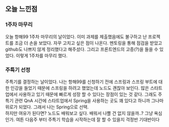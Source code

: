 ## 오늘 느낀점
### 1주차 마무리
오늘 항해99 1주차 마무리의 날이었다. 이미 과제를 제출했음에도 불구하고 난 프로젝트를 조금 더 손을 보았다. 자꾸 고치고 싶은 점이 나온다. 멘토링을 통해 점검을 받았고 github도 나쁘지 않게 정리했다고 해주셨다. 그리고 프론트엔드의 고증(?)을 들을 수 있었다. 이렇게 1주차를 마무리 했다.
### 주특기 선정
주특기를 결정하는 날이었다. 나는 항해99를 신청하기 전에 스프링과 스프링 부트에 대한 인강을 들었기 때문에 스프링을 하려고 했었는데 노드도 괜찮아 보인다. 많은 스타트 업에서 사용하고 있기 때문에 빠르게 성장 할 수 있다는 장점이 있는 것 같다. 그래도 주특기 관련 QnA 시간에 스타트업에서 Spring을 사용하는 곳도 꽤 있다고 하니까 그나마 위로가 되었다. 그래서 나는 Spring으로 선택.   
하지만 여유가 된다면? 노드도 배워보고 싶다. 배워서 나쁠 건 없지 않을까..? 그냥 욕심인가. 여튼 다음주 부터 주특기 학습을 시작하는데 잘 할 수 있을지 걱정반 기대반이다
